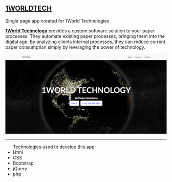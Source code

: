 <a href="https://1worldtech.com"><h2>1WORLDTECH</h2></a>

<p>Single page app created for 1World Technologies</p>

<p><a href="https://1worldtech.com"><strong>1World Technology</strong></a> provides a custom software solution to your paper processes. They automate existing paper processes, bringing them into the digital age. By analyzing clients internal processes, they can reduce current paper consumption simply by leveraging the power of technology.</p>
<img src="img/homepage.png">
<hr />
<ul>Technologies used to develop this app:
<li>Html</li>
<li>CSS</li>
<li>Bootstrap</li>
<li>jQuery</li>
<li>php</li>
</ul>

